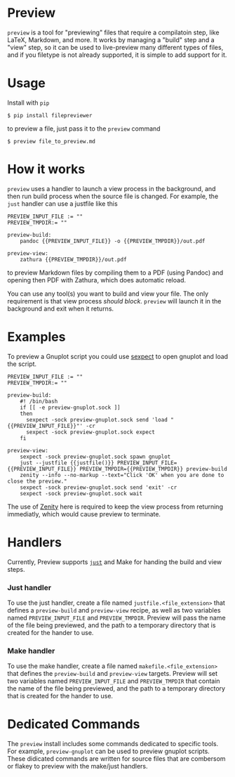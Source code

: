 # Preview

`preview` is a tool for "previewing" files that require a compilatoin step, like LaTeX, Markdown, and more.
It works by managing a "build" step and a "view" step, so it can be used to live-preview many different types of files, and if you
filetype is not already supported, it is simple to add support for it.

# Usage

Install with `pip`

```
$ pip install filepreviewer
```

to preview a file, just pass it to the `preview` command

```
$ preview file_to_preview.md
```

# How it works

`preview` uses a handler to launch a view process in the background, and then run
build process when the source file is changed. For example, the `just` handler can
use a justfile like this

<!---begin
type = "file include"
filename = "doc/examples/justfile.md"
code-fence = true
code-fence-lang = "make"
--->
```make
PREVIEW_INPUT_FILE := ""
PREVIEW_TMPDIR:= ""

preview-build:
    pandoc {{PREVIEW_INPUT_FILE}} -o {{PREVIEW_TMPDIR}}/out.pdf

preview-view:
    zathura {{PREVIEW_TMPDIR}}/out.pdf

```
<!---
end--->
to preview Markdown files by compiling them to a PDF (using Pandoc) and opening then PDF with Zathura, which does automatic reload.

You can use any tool(s) you want to build and view your file. The only requirement is that view process _should block_. `preview` will launch it in the background and exit when it returns.

# Examples

To preview a Gnuplot script you could use [sexpect](https://github.com/clarkwang/sexpect) to open gnuplot and load the script.

<!---begin
type = "file include"
filename = "doc/examples/justfile.gnuplot"
code-fence = true
code-fence-lang = "make"
--->
```make
PREVIEW_INPUT_FILE := ""
PREVIEW_TMPDIR:= ""

preview-build:
    #! /bin/bash
    if [[ -e preview-gnuplot.sock ]]
    then
      sexpect -sock preview-gnuplot.sock send 'load "{{PREVIEW_INPUT_FILE}}"' -cr
      sexpect -sock preview-gnuplot.sock expect
    fi

preview-view:
    sexpect -sock preview-gnuplot.sock spawn gnuplot
    just --justfile {{justfile()}} PREVIEW_INPUT_FILE={{PREVIEW_INPUT_FILE}} PREVIEW_TMPDIR={{PREVIEW_TMPDIR}} preview-build
    zenity --info --no-markup --text="Click 'OK' when you are done to close the preview."
    sexpect -sock preview-gnuplot.sock send 'exit' -cr
    sexpect -sock preview-gnuplot.sock wait
```
<!---
end--->

The use of [Zenity](https://help.gnome.org/users/zenity/stable/) here is
required to keep the view process from returning immediatly, which would cause
preview to terminate.

# Handlers

Currently, Preview supports [`just`](https://help.gnome.org/users/zenity/stable/) and
Make for handing the build and view steps.

### Just handler

To use the just handler, create a file named `justfile.<file_extension>` that defines
a `preview-build` and `preview-view` recipe, as well as two variables named `PREVIEW_INPUT_FILE` and `PREVIEW_TMPDIR`. Preview will pass the name of the file being previewed, and the path to a temporary directory that is created for the hander to use.

### Make handler

To use the make handler, create a file named `makefile.<file_extension>` that
defines the `preview-build` and `preview-view` targets. Preview will set two variables
named `PREVIEW_INPUT_FILE` and `PREVIEW_TMPDIR` that contain the name of the file being previewed, and the path to a temporary directory that is created for the hander to use.

# Dedicated Commands

The `preview` install includes some commands dedicated to specific tools. For example, `preview-gnuplot` can be used to preview gnuplot scripts. These didicated commands are written for source files that are combersom or flakey to preview with the make/just handlers.
